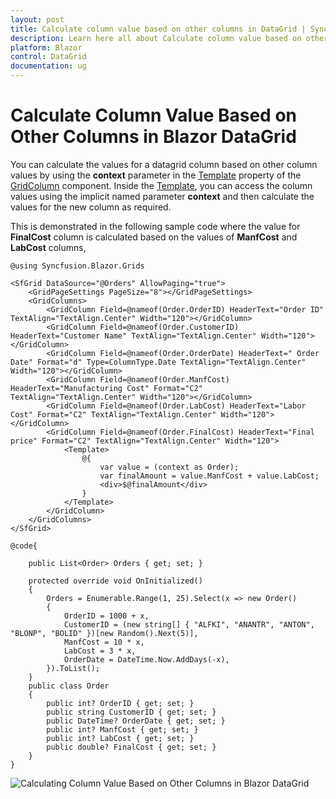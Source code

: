 ```yaml
---
layout: post
title: Calculate column value based on other columns in DataGrid | Syncfusion
description: Learn here all about Calculate column value based on other columns in Syncfusion Blazor DataGrid component and more.
platform: Blazor
control: DataGrid
documentation: ug
---
```


# Calculate Column Value Based on Other Columns in Blazor DataGrid

You can calculate the values for a datagrid column based on other column values by using the **context** parameter in the [Template](https://help.syncfusion.com/cr/blazor/Syncfusion.Blazor.Grids.GridColumn.html#Syncfusion_Blazor_Grids_GridColumn_Template) property of the [GridColumn](https://help.syncfusion.com/cr/aspnetcore-blazor/Syncfusion.Blazor.Grids.GridColumn.html) component. Inside the [Template](https://help.syncfusion.com/cr/blazor/Syncfusion.Blazor.Grids.GridColumn.html#Syncfusion_Blazor_Grids_GridColumn_Template), you can access the column values using the implicit named parameter **context** and then calculate the values for the new column as required.

This is demonstrated in the following sample code where the value for **FinalCost** column is calculated based on the values of **ManfCost** and **LabCost** columns,

```cshtml
@using Syncfusion.Blazor.Grids

<SfGrid DataSource="@Orders" AllowPaging="true">
    <GridPageSettings PageSize="8"></GridPageSettings>
    <GridColumns>
        <GridColumn Field=@nameof(Order.OrderID) HeaderText="Order ID" TextAlign="TextAlign.Center" Width="120"></GridColumn>
        <GridColumn Field=@nameof(Order.CustomerID) HeaderText="Customer Name" TextAlign="TextAlign.Center" Width="120"></GridColumn>
        <GridColumn Field=@nameof(Order.OrderDate) HeaderText=" Order Date" Format="d" Type=ColumnType.Date TextAlign="TextAlign.Center" Width="120"></GridColumn>
        <GridColumn Field=@nameof(Order.ManfCost) HeaderText="Manufacturing Cost" Format="C2" TextAlign="TextAlign.Center" Width="120"></GridColumn>
        <GridColumn Field=@nameof(Order.LabCost) HeaderText="Labor Cost" Format="C2" TextAlign="TextAlign.Center" Width="120"></GridColumn>
        <GridColumn Field=@nameof(Order.FinalCost) HeaderText="Final price" Format="C2" TextAlign="TextAlign.Center" Width="120">
            <Template>
                @{
                    var value = (context as Order);
                    var finalAmount = value.ManfCost + value.LabCost;
                    <div>$@finalAmount</div>
                }
            </Template>
        </GridColumn>
    </GridColumns>
</SfGrid>

@code{

    public List<Order> Orders { get; set; }

    protected override void OnInitialized()
    {
        Orders = Enumerable.Range(1, 25).Select(x => new Order()
        {
            OrderID = 1000 + x,
            CustomerID = (new string[] { "ALFKI", "ANANTR", "ANTON", "BLONP", "BOLID" })[new Random().Next(5)],
            ManfCost = 10 * x,
            LabCost = 3 * x,
            OrderDate = DateTime.Now.AddDays(-x),
        }).ToList();
    }
    public class Order
    {
        public int? OrderID { get; set; }
        public string CustomerID { get; set; }
        public DateTime? OrderDate { get; set; }
        public int? ManfCost { get; set; }
        public int? LabCost { get; set; }
        public double? FinalCost { get; set; }
    }
}
```
![Calculating Column Value Based on Other Columns in Blazor DataGrid](../images/blazor-datagrid-calculate-column-values.png)
